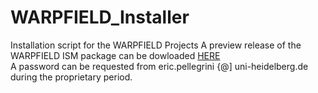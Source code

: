 # WARPFIELD_Installer
Installation script for the WARPFIELD Projects
A preview release of the WARPFIELD ISM package can be dowloaded [HERE](https://1drv.ms/u/s!AqK8KGjlwcupgYPsRXbrebojKqFuPDw?e=yHfzEA)  
A password can be requested from eric.pellegrini {@] uni-heidelberg.de during the proprietary period.

